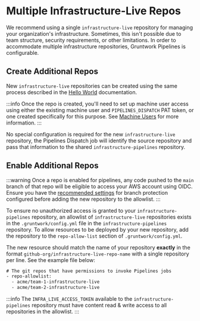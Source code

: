 # Multiple Infrastructure-Live Repos

We recommend using a single `infrastructure-live` repository for managing your organization's infrastructure.
Sometimes, this isn't possible due to team structure, security requirements, or other limitations.
In order to accommodate multiple infrastructure repositories, Gruntwork Pipelines is configurable.

## Create Additional Repos

New `infrastructure-live` repositories can be created using the same process described in the
[Hello World](../hello-world#setting-up-the-repositories) documentation.

:::info
Once the repo is created, you'll need to set up machine user access using either the existing machine user and `PIPELINES_DISPATCH` PAT token,
or one created specifically for this purpose. See [Machine Users](../using-pipelines/machine-users) for more information.
:::

No special configuration is required for the new `infrastructure-live` repository,
the Pipelines Dispatch job will identify the source repository and pass that information
to the shared `infrastructure-pipelines` repository.

## Enable Additional Repos

:::warning
Once a repo is enabled for pipelines, any code pushed to the `main` branch of that repo will be eligible to access your
AWS account using OIDC. Ensure you have the [recommended settings](../using-pipelines) for branch protection configured before adding the new
repository to the allowlist.
:::

To ensure no unauthorized access is granted to your `infrastructure-pipelines` repository,
an allowlist of `infrastructure-live` repositories exists in the `.gruntwork/config.yml` file in the `infrastructure-pipelines` repository.
To allow resources to be deployed by your new repository,
add the repository to the `repo-allow-list` section of `.gruntwork/config.yml`.

The new resource should match the name of your repository **exactly** in the format
`github-org/infrastructure-live-repo-name` with a single repository per line. See the example file below:

```txt title=infrastructure-pipelines/.gruntwork/config.yml
# The git repos that have permissions to invoke Pipelines jobs
- repo-allowlist:
  - acme/team-1-infrastructure-live
  - acme/team-2-infrastructure-live
```

:::info
The `INFRA_LIVE_ACCESS_TOKEN` available to the `infrastructure-pipelines` repository must have content read & write access to all repositories in the allowlist.
:::
